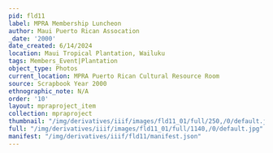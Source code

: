 ```yaml
---
pid: fld11
label: MPRA Membership Luncheon
author: Maui Puerto Rican Assocation
_date: '2000'
date_created: 6/14/2024
location: Maui Tropical Plantation, Wailuku
tags: Members_Event|Plantation
object_type: Photos
current_location: MPRA Puerto Rican Cultural Resource Room
source: Scrapbook Year 2000
ethnographic_note: N/A
order: '10'
layout: mpraproject_item
collection: mpraproject
thumbnail: "/img/derivatives/iiif/images/fld11_01/full/250,/0/default.jpg"
full: "/img/derivatives/iiif/images/fld11_01/full/1140,/0/default.jpg"
manifest: "/img/derivatives/iiif/fld11/manifest.json"
---
```

